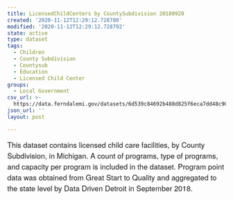 ```yaml
---
title: LicensedChildCenters by CountySubdivision 20180920
created: '2020-11-12T12:29:12.728780'
modified: '2020-11-12T12:29:12.728792'
state: active
type: dataset
tags:
  - Children
  - County Subdivision
  - Countysub
  - Education
  - Licensed Child Center
groups:
  - Local Government
csv_url: >-
  https://data.ferndalemi.gov/datasets/6d539c84692b488d825f6eca7dd48c90_0.csv?outSR=%7B%22latestWkid%22%3A2898%2C%22wkid%22%3A2898%7D
json_url: ''
layout: post

---
```

<span style='font-family: &quot;Avenir Next W01&quot;, &quot;Avenir Next W00&quot;, &quot;Avenir Next&quot;, Avenir, &quot;Helvetica Neue&quot;, sans-serif; font-size: 17px;'>This dataset contains licensed child care facilities, by County Subdivision, in Michigan. A count of programs, type of programs, and capacity per program is included in the dataset. Program point data was obtained from Great Start to Quality and aggregated to the state level by Data Driven Detroit in September 2018.</span>
